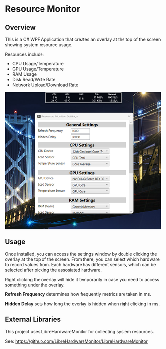 # Resource Monitor
## Overview
This is a C# WPF Application that creates an overlay at the top of the screen showing system resource usage.

Resources include:

* CPU Usage/Temperature
* GPU Usage/Temperature
* RAM Usage
* Disk Read/Write Rate
* Network Upload/Download Rate

  
<img align="center" src="https://github.com/TheMorgander/Resource-Monitor/blob/master/Resources/Images/Example%201.png?raw=true"/>

## Usage
Once installed, you can access the settings window by double clicking the overlay at the top of the screen. From there, you can select which hardware to record values from. Each hardware has different sensors, which can be selected after picking the assosiated hardware.

Right clicking the overlay will hide it temporarily in case you need to access something under the overlay.

**Refresh Frequency** determines how frequently metrics are taken in ms.

**Hidden Delay** sets how long the overlay is hidden when right clicking in ms.

## External Libraries
This project uses LibreHardwareMonitor for collecting system resources.

See: https://github.com/LibreHardwareMonitor/LibreHardwareMonitor 
